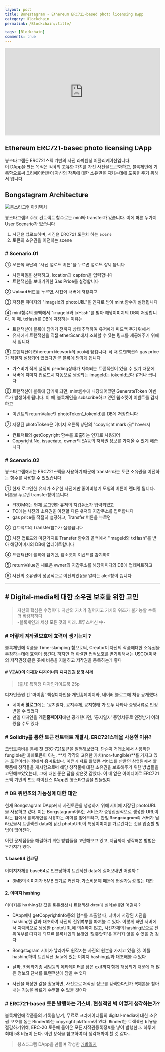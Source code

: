 ```yaml
---
layout: post
title: Bongstagram - Ethereum ERC721-based photo licensing DApp
category: Blockchain
permalink: /Blockchain/:title/

tags: [Blockchain]
comments: true
---
```


<div style="padding:56.25% 0 0 0;position:relative;"><iframe src="https://player.vimeo.com/video/277637707" style="position:absolute;top:0;left:0;width:100%;height:100%;" frameborder="0" webkitallowfullscreen mozallowfullscreen allowfullscreen></iframe></div><script src="https://player.vimeo.com/api/player.js"></script>


## Ethereum ERC721-based photo licensing DApp

봉스타그램은 ERC721스펙 기반의 사진 라이센싱 어플리케이션입니다.  
이 DApp을 만든 목적은 각각의 고유한 가치를 가진 사진을 토큰화하고, 블록체인에 기록함으로써 
크리에이터들이 자신의 작품에 대한 소유권을 지키는데에 도움을 주기 위해서 입니다

## Bongstagram Architecture
![봉스타그램 아키텍처]({{site.baseurl}}/img/bongstagram-architecture.png)

봉스타그램의 주요 컨트랙트 함수로는 mint와 transfer가 있습니다. 이에 따른 두가지 User Scenario가 있습니다 
1. 사진을 업로드하며, 사진을 ERC721 토큰화 하는 scene
2. 토큰의 소유권을 이전하는 scene

### # Scenario.01

① 오른쪽 하단의 "사진 업로드 버튼"을 누르면 업로드 창이 뜹니다
* 사진파일을 선택하고, location과 caption을 입력합니다
* 트랜잭션을 보내기위한 Gas Price를 설정합니다

② Upload 버튼을 누르면, 사진이 서버에 저장되고

③ 저장된 이미지의 "imageId와 photoURL"을 인자로 받아 mint 함수가 실행됩니다

④ mint함수의 콜백에서 "imageId와 txHash"를 받아 해당이미지의 DB에 저장합니다. 이 때, txHash를 DB에 저장하는 이유는  
* 트랜잭션이 블록에 담기기 전까지 상태 추적하여 유저에게 피드백 주기 위해서
* 유저에게 트랜잭션을 직접 etherScan에서 조회할 수 있는 링크를 제공해주기 위해서 입니다

⑤ 트랜젝션이 Ethereum Network의 pool에 담깁니다. 이 때 트랜잭션의 gas price가 적절히 설정되어 있었다면 곧 블록에 담기게 됩니다
* 가스비가 적게 설정되 pending상태가 지속되는 트랜잭션이 있을 수 있기 때문에
* 서버에 이미지 업로드시 자동으로 생성되는 imageId는 tokenId보다 같거나 큽니다

⑥ 트랜잭션이 블록에 담기게 되면, mint함수에 내장되어있던 GenerateToken 이벤트가 발생하게 됩니다. 이 때, 블록체인을 subscribe하고 있던 웹소켓이 이벤트를 감지하고
* 이벤트의 returnValue인 photoToken(_tokenId)를 DB에 저장합니다

⑦ 저장된 photoToken은 이미지 오른쪽 상단의 "copyright mark ⓒ" hover시
* 컨트랙트의 getCopyright 함수를 호출하는 인자로 사용되어
* Copyright.No, issuedate, owner의 EA등의 저작권 정보를 가져올 수 있게 해줍니다


### # Scenario.02
봉스타그램에서는 ERC721스펙을 사용하기 때문에 transfer라는 토큰 소유권을 이전하는 함수를 사용할 수 있었습니다

① 현재 로그인한 유저가 소유한 사진에만 종이비행기 모양의 버튼이 렌더링 됩니다.
버튼을 누르면 transfer창이 뜹니다
* FROM에는 현재 로그인한 유저의 지갑주소가 입력되있고
* TO에는 사진의 소유권을 이전할 다른 유저의 지갑주소를 입력합니다
* gas price를 적절히 설정하고, Transfer 버튼을 누르면

② 컨트랙트의 Transfer함수가 실행됩니다

③ 사진 업로드와 마찬가지로 Transfer 함수의 콜백에서 "imageId와 txHash"를 받아 해당이미지의 DB에 업데이트합니다

④ 트랜잭션이 블록에 담기면, 웹소켓이 이벤트를 감지하여

⑤ returnValue인 새로운 owner의 지갑주소를 해당이미지의 DB에 업데이트하고

⑥ 사진의 소유권이 성공적으로 이전되었음을 알리는 alert창이 뜹니다

---

## # Digital-media에 대한 소유권 보호를 위한 고민

>자산의 핵심은 수명이다. 자산의 가치가 길어지고 가치의 위조가 불가능할 수록 더 바람직하다  
>-블록체인과 세상 모든 것의 미래. 트루스머신 中-

### # 어떻게 저작권보호에 효력이 생기는지 ?
블록체인에 작품을 Time-stamping 함으로써, Creator이 자신의 작품에대한 소유권을 주장하는데에 효력이 생긴다. 하지만 더 확실한 법적보호를 받기위해서는 USCO(미국의 저작권청)같은 곳에 비용을 지불하고 저작권을 등록하는게 좋다

#### # YZAB의 이재창 디자이너의 디자인권 분쟁 사례

>(출처) 특허청 디자인가이드북 25p

디자인출원 전 '마이홈' 책상디자인을 개인홈페이지와, 네이버 블로그에 처음 공개했다. 
* 네이버 **블로그**에는 '공지일자, 공지주체, 공지형태`가 모두 나타나 증명서류로 인정받을 수 있었다
* 만일 디자인을 **개인홈페이지**에만 공개했다면, '공지일자' 증명서류로 인정받기 어려웠을 수도 있다

### #  Solidity를 통한 토큰 컨트랙트 개발시, ERC721스펙을 사용한 이유?
크립토좀비를 통해 첫 ERC-721토큰을 발행해보았다. 단순히 거래소에서 사용하던 fungible한 화폐토큰이 아닌, **제 각각의 고유한 가치(non-fungible)**를 가지고 있는 토큰이라는 점에서 흥미로웠다. 이전에 아트 플랫폼 서비스를 만들던 창업팀에서 플랫폼에 창작물을 게시함으로써 해당 창작물에 대한 소유권을 보호해주기 위한 방법들을 고민해보았었는데, 그에 대한 좋은 답을 찾은것 같았다. 이 때 얻은 아이디어로 ERC721스펙 기반의 포토 라이센스 DApp인 봉스타그램을 만들었다


### # DB 위변조의 가능성에 대한 대안
현재 Bongstagram DApp에서 사진토큰을 생성하기 위해 서버에 저장된 photoURL을 사용하고 있다. 이는 Bongstagram이라는 서비스가 중앙집권적으로 생성한 URL이라는 점에서 블록체인을 사용하는 의미를 떨어트리고, 만일 Bongstagram의 서버가 날라갔을시 트랜잭션 data에 담긴 photoURL이 특정이미지를 가르킨다는 것을 입증할 방법이 없어진다.

이런 문제점들을 해결하기 위한 방법들을 고민해보고 있고, 지금까지 생각해본 방법은 두가지가 있다.

#### 1. base64 인코딩
이미지자체를 base64로 인코딩하여 트랜잭션 data에 실어보내면 어떨까 ?  
* 3MB의 이미지가 5MB 크기로 커진다. 가스비문제 때문에 현실가능성 없는 대안

#### 2. 이미지 hashing
이미지를 hashing한 값을 토큰생성시 트랜잭션 data에 실어보내면 어떨까 ?

* DApp에서 getCopyrightInfo등의 함수를 호출할 때, 서버에 저장된 사진을 hashing한 값과 대조하여 사진의 진위여부를 따져볼 수 있다. 이렇게 하면 서버에서 자체적으로 생성한 photoURL에 의존하지 않고, 사진자체의 hashing값으로 진위여부를 따지게 되므로 블록체인의 본질인 '탈중앙화'를 흐리지 않을 수 있을 것 같다

* Bongstagram 서버가 날라가도 원작자는 사진의 원본을 가지고 있을 것. 이를 hashing하여 트랜잭션 data에 있는 이미지 hashing값과 대조해볼 수 있다

* 날짜, 카메라기종 세팅등의 메타데이터를 담은 exif까지 함께 해싱되기 때문에 더 많은 정보의 단서를 트랜잭션에 담을 수 있다  

* 사진을 해싱한 값을 활용하면, 사진으로 저작권 정보를 검색한다던가 복제본을 찾아내는 기능을 빠르게 수행할 수 있을 것이다  


### # ERC721-based 토큰 발행하는 가스비. 현실적인 벽 어떻게 생각하는가?
블록체인에 작품들의 기록을 남겨, 무료로 크리에이터들의 digital-media에 대한 소유권 보호를 돕는 Binded라는 copyright platform이 있다. Binded는 트랙젝션 비용을 절감하기위해, ERC-20 토큰에 들어온 모든 저작권등록정보를 넣어 발행한다. 하루에 최대 5$ 비용이 든다. 이런 방식을 참고하여 더 생각해봐야 할 것 같다...

> 봉스타그램 DApp을 만들며 작성한 [개발일지](http://underbleu.com/Bongstagram/)